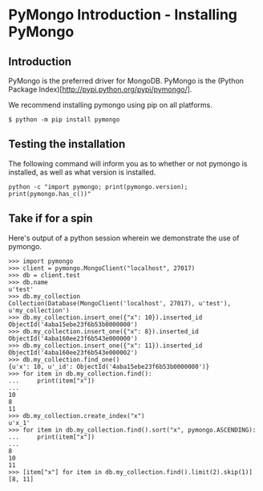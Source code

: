 # PyMongo Introduction - Installing PyMongo

## Introduction

PyMongo is the preferred driver for MongoDB. PyMongo is the (Python Package Index)[http://pypi.python.org/pypi/pymongo/].

We recommend installing pymongo using pip on all platforms.

```
$ python -m pip install pymongo
```

## Testing the installation

The following command will inform you as to whether or not pymongo is installed, as well as what version is installed.

```
python -c "import pymongo; print(pymongo.version); print(pymongo.has_c())"
```
## Take if for a spin

Here's output of a python session wherein we demonstrate the use of pymongo.

```
>>> import pymongo
>>> client = pymongo.MongoClient("localhost", 27017)
>>> db = client.test
>>> db.name
u'test'
>>> db.my_collection
Collection(Database(MongoClient('localhost', 27017), u'test'), u'my_collection')
>>> db.my_collection.insert_one({"x": 10}).inserted_id
ObjectId('4aba15ebe23f6b53b0000000')
>>> db.my_collection.insert_one({"x": 8}).inserted_id
ObjectId('4aba160ee23f6b543e000000')
>>> db.my_collection.insert_one({"x": 11}).inserted_id
ObjectId('4aba160ee23f6b543e000002')
>>> db.my_collection.find_one()
{u'x': 10, u'_id': ObjectId('4aba15ebe23f6b53b0000000')}
>>> for item in db.my_collection.find():
...     print(item["x"])
...
10
8
11
>>> db.my_collection.create_index("x")
u'x_1'
>>> for item in db.my_collection.find().sort("x", pymongo.ASCENDING):
...     print(item["x"])
...
8
10
11
>>> [item["x"] for item in db.my_collection.find().limit(2).skip(1)]
[8, 11]

```
